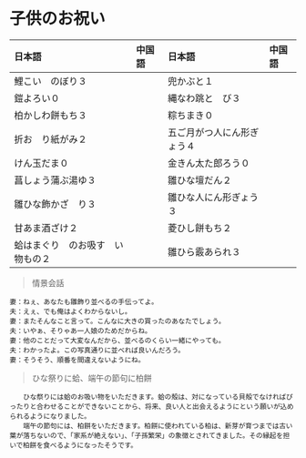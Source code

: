 # 子供のお祝い

|日本語                            | 中国語 | 日本語                                | 中国語 |
| :-------------------------------- | :----- | :------------------------------------ | :----- |
| <ruby>鯉こい　のぼり３</ruby>           |        | <ruby>兜かぶと１</ruby>                   |        |
| <ruby>鎧よろい０</ruby>           |        | <ruby>縄なわ跳と　び３</ruby>                   |        |
| <ruby>柏かしわ餅もち３</ruby>           |        | <ruby>粽ちまき０</ruby>                   |        |
| <ruby>折お　り紙がみ２</ruby>           |        | <ruby>五ご月がつ人にん形ぎょう４</ruby>                   |        |
| <ruby>けん玉だま０</ruby>           |        | <ruby>金きん太た郎ろう０</ruby>                   |        |
| <ruby>菖しょう蒲ぶ湯ゆ３</ruby>           |        | <ruby>雛ひな壇だん２</ruby>                   |        |
| <ruby>雛ひな飾かざ　り３</ruby>           |        | <ruby>雛ひな人にん形ぎょう３</ruby>                   |        |
| <ruby>甘あま酒ざけ２</ruby>           |        | <ruby>菱ひし餅もち２</ruby>                   |        |
| <ruby>蛤はまぐり　のお吸す　い物もの２</ruby>           |        | <ruby>雛ひら霰あられ３</ruby>                   |        |

> 情景会話

```text
妻：ねぇ、あなたも雛飾り並べるの手伝ってよ。
夫：えぇ、でも俺はよくわからないし。
妻：またそんなこと言って。こんなに大きの買ったのあなたでしょう。
夫：いやぁ、そりゃあ一人娘のためだからね。
妻：他のことだって大変なんだから、並べるのくらい一緒にやっても。
夫：わかったよ。この写真通りに並べれば良いんだろう。
妻：そうそう、順番を間違えないようにね。
```

> ひな祭りに蛤、端午の節句に柏餅

```text
　　ひな祭りには蛤のお吸い物をいただきます。蛤の殻は、対になっている貝殻でなければぴったりと合わせることができないことから、将来、良い人と出会えるようにという願いが込められるようになりました。
　　端午の節句には、柏餅をいただきます。柏餅に使われている柏は、新芽が育つまでは古い葉が落ちないので、「家系が絶えない」、「子孫繁栄」の象徴とされてきました。その縁起を担いで柏餅を食べるようになったそうです。
```
